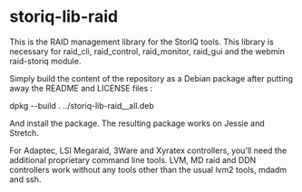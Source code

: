 storiq-lib-raid
===============

This is the RAID management library for the StorIQ tools. This library is necessary for raid_cli, raid_control, raid_monitor, raid_gui and the webmin raid-storiq module.

Simply build the content of the repository as a Debian package after putting away the README and LICENSE files :

dpkg --build .  ../storiq-lib-raid_<version>_all.deb

And install the package. The resulting package works on Jessie and Stretch.

For Adaptec, LSI Megaraid, 3Ware and Xyratex controllers, you'll need the additional proprietary command line tools. LVM, MD raid and DDN controllers work without any tools other than the usual lvm2 tools, mdadm and ssh.
